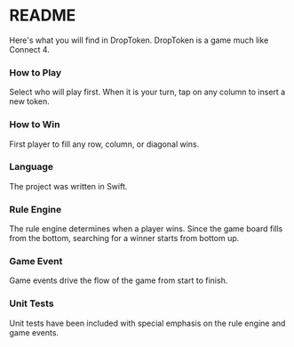 # README #

Here's what you will find in DropToken.  DropToken is a game much like Connect 4.

### How to Play ###
Select who will play first.  When it is your turn, tap on any column to insert a new token.

### How to Win ###
First player to fill any row, column, or diagonal wins.

### Language ###
The project was written in Swift.

### Rule Engine ###
The rule engine determines when a player wins.  Since the game board fills from the bottom, searching for a winner starts from bottom up.

### Game Event ###
Game events drive the flow of the game from start to finish.

### Unit Tests ###
Unit tests have been included with special emphasis on the rule engine and game events.
